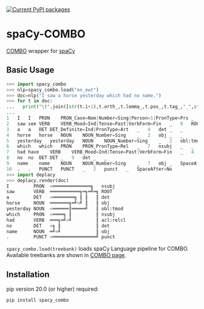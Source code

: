 [![Current PyPI packages](https://badge.fury.io/py/spacy-combo.svg)](https://pypi.org/project/spacy-combo/)

# spaCy-COMBO

[COMBO](https://github.com/360er0/COMBO) wrapper for [spaCy](https://spacy.io)

## Basic Usage

```py
>>> import spacy_combo
>>> nlp=spacy_combo.load("en_ewt")
>>> doc=nlp("I saw a horse yesterday which had no name.")
>>> for t in doc:
...   print("\t".join([str(t.i+1),t.orth_,t.lemma_,t.pos_,t.tag_,"_",str(0 if t.head==t else t.head.i+1),t.dep_,"_","_" if t.whitespace_ else "SpaceAfter=No"]))
...
1	I	I	PRON	PRON_Case=Nom|Number=Sing|Person=1|PronType=Prs	_	2	nsubj	_	_
2	saw	see	VERB	VERB_Mood=Ind|Tense=Past|VerbForm=Fin	_	0	ROOT	_	_
3	a	a	DET	DET_Definite=Ind|PronType=Art	_	4	det	_	_
4	horse	horse	NOUN	NOUN_Number=Sing	_	2	obj	_	_
5	yesterday	yesterday	NOUN	NOUN_Number=Sing	_	2	obl:tmod	_	_
6	which	which	PRON	PRON_PronType=Rel	_	7	nsubj	_	_
7	had	have	VERB	VERB_Mood=Ind|Tense=Past|VerbForm=Fin	_	4	acl:relcl	_	_
8	no	no	DET	DET	_	9	det	_	_
9	name	name	NOUN	NOUN_Number=Sing	_	7	obj	_	SpaceAfter=No
10	.	.	PUNCT	PUNCT	_	2	punct	_	SpaceAfter=No
>>> import deplacy
>>> deplacy.render(doc)
I         PRON  <══════════════╗   nsubj
saw       VERB  ═══════════╗═╗═╝═╗ ROOT
a         DET   <════════╗ ║ ║   ║ det
horse     NOUN  ═══════╗═╝<╝ ║   ║ obj
yesterday NOUN  <══════║═════╝   ║ obl:tmod
which     PRON  <════╗ ║         ║ nsubj
had       VERB  ═══╗═╝<╝         ║ acl:relcl
no        DET   <╗ ║             ║ det
name      NOUN  ═╝<╝             ║ obj
.         PUNCT <════════════════╝ punct
```

`spacy_combo.load(treebank)` loads spaCy Language pipeline for COMBO. Available treebanks are shown in [COMBO page](https://github.com/360er0/COMBO#trained-models).

## Installation

pip version 20.0 (or higher) required:

```sh
pip install spacy_combo
```

